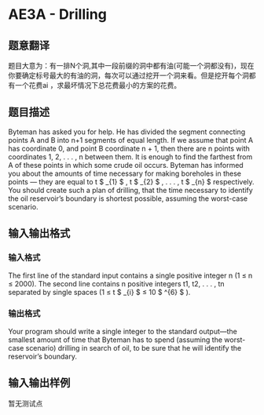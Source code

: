 # AE3A - Drilling

## 题意翻译

题目大意为：有一排N个洞,其中一段前缀的洞中都有油(可能一个洞都没有)，现在你要确定标号最大的有油的洞，每次可以通过挖开一个洞来看。但是挖开每个洞都有一个花费ai ，求最坏情况下总花费最小的方案的花费。

## 题目描述

Byteman has asked you for help. He has divided the segment connecting points A and B into n+1 segments of equal length. If we assume that point A has coordinate 0, and point B coordinate n + 1, then there are n points with coordinates 1, 2, . . . , n between them. It is enough to find the farthest from A of these points in which some crude oil occurs. Byteman has informed you about the amounts of time necessary for making boreholes in these points — they are equal to t $ _{1} $ , t $ _{2} $ , . . . , t $ _{n} $ respectively. You should create such a plan of drilling, that the time necessary to identify the oil reservoir’s boundary is shortest possible, assuming the worst-case scenario.

## 输入输出格式

### 输入格式

The first line of the standard input contains a single positive integer n (1 ≤ n ≤ 2000). The second line contains n positive integers t1, t2, . . . , tn separated by single spaces (1 ≤ t $ _{i} $ ≤ 10 $ ^{6} $ ).

### 输出格式

Your program should write a single integer to the standard output—the smallest amount of time that Byteman has to spend (assuming the worst-case scenario) drilling in search of oil, to be sure that he will identify the reservoir’s boundary.

## 输入输出样例

暂无测试点

